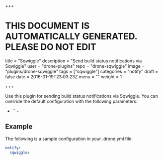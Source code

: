 +++

# THIS DOCUMENT IS AUTOMATICALLY GENERATED. PLEASE DO NOT EDIT

title = "Sqwiggle"
description = "Send build status notifications via Sqwiggle"
user = "drone-plugins"
repo = "drone-sqwiggle"
image = "plugins/drone-sqwiggle"
tags = ["sqwiggle"]
categories = "notify"
draft = false
date = 2016-01-19T23:03:23Z
menu = ""
weight = 1

+++

Use this plugin for sending build status notifications via Sqwiggle. You can
override the default configuration with the following parameters:

* `` -

## Example

The following is a sample configuration in your .drone.yml file:

```yaml
notify:
  sqwiggle:
```

